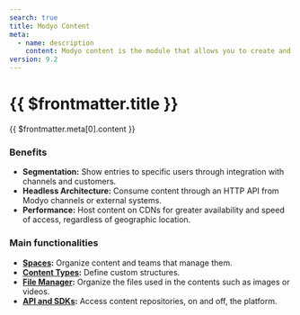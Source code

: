 ```yaml
---
search: true
title: Modyo Content
meta:
  - name: description
    content: Modyo content is the module that allows you to create and manage dynamic content repositories called spaces. In a space you can create posts, segmented by content types. The type of content defines the basic structure, with its requirements and validations to publish an entry.
version: 9.2
---
```


# {{ $frontmatter.title }}

{{ $frontmatter.meta[0].content }}

### Benefits
- **Segmentation:** Show entries to specific users through integration with channels and customers.
- **Headless Architecture:** Consume content through an HTTP API from Modyo channels or external systems.
- **Performance:** Host content on CDNs for greater availability and speed of access, regardless of geographic location.

### Main functionalities

- **[Spaces](/en/platform/content/spaces.html):** Organize content and teams that manage them.
- **[Content Types](/en/platform/content/types.html):** Define custom structures.
- **[File Manager](/en/platform/content/asset-manager.html):** Organize the files used in the contents such as images or videos.
- **[API and SDKs](/en/platform/content/public-api-reference.html):** Access content repositories, on and off, the platform.
